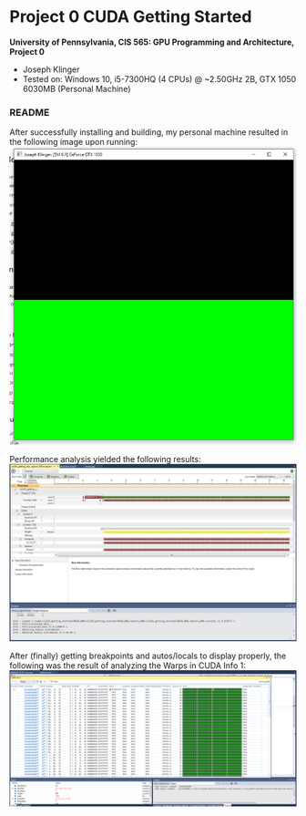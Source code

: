 Project 0 CUDA Getting Started
====================

**University of Pennsylvania, CIS 565: GPU Programming and Architecture, Project 0**

* Joseph Klinger
* Tested on: Windows 10, i5-7300HQ (4 CPUs) @ ~2.50GHz 2B, GTX 1050 6030MB (Personal Machine)

### README

After successfully installing and building, my personal machine resulted in the following image upon running:
![](images/ss_color.png)

Performance analysis yielded the following results:
![](images/ss_performance.png)

After (finally) getting breakpoints and autos/locals to display properly, the following was the result of analyzing the Warps in CUDA Info 1:
![](images/ss_warps.png)